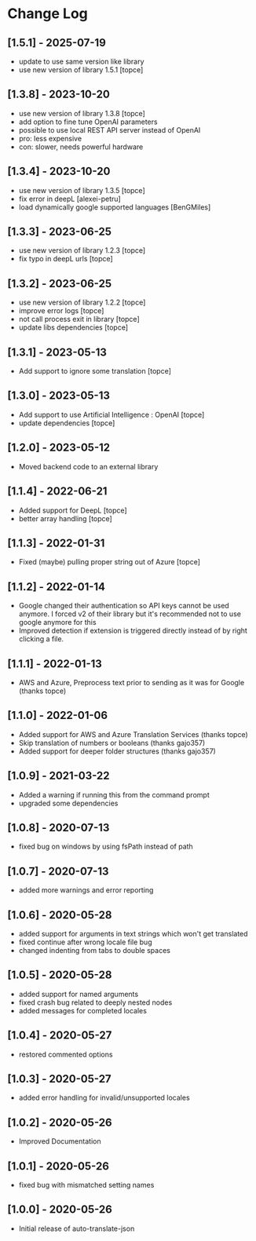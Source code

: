 # Change Log

## [1.5.1] - 2025-07-19

- update to use same version like library
- use new version of library 1.5.1 [topce]

## [1.3.8] - 2023-10-20

- use new version of library 1.3.8 [topce]
- add option to fine tune OpenAI parameters
- possible to use local REST API server instead of OpenAI
- pro: less expensive
- con: slower, needs powerful hardware

## [1.3.4] - 2023-10-20

- use new version of library 1.3.5 [topce]
- fix error in  deepL  [alexei-petru]
- load dynamically google supported languages [BenGMiles] 

## [1.3.3] - 2023-06-25

- use new version of library 1.2.3 [topce]
- fix typo in deepL urls [topce] 

## [1.3.2] - 2023-06-25

- use new version of library 1.2.2 [topce]
- improve error logs [topce] 
- not call process exit in library [topce]
- update libs dependencies [topce]

## [1.3.1] - 2023-05-13

- Add support to ignore some translation [topce]

## [1.3.0] - 2023-05-13

- Add support to use Artificial Intelligence : OpenAI [topce]
- update dependencies [topce]

## [1.2.0] - 2023-05-12

- Moved backend code to an external library
## [1.1.4] - 2022-06-21

- Added support for DeepL [topce]
- better array handling [topce]

## [1.1.3] - 2022-01-31

- Fixed (maybe) pulling proper string out of Azure [topce]

## [1.1.2] - 2022-01-14

- Google changed their authentication so API keys cannot be used anymore. I forced v2 of their library but it's recommended not to use google anymore for this
- Improved detection if extension is triggered directly instead of by right clicking a file.

## [1.1.1] - 2022-01-13

- AWS and Azure, Preprocess text prior to sending as it was for Google (thanks topce)

## [1.1.0] - 2022-01-06

- Added support for AWS and Azure Translation Services (thanks topce)
- Skip translation of numbers or booleans (thanks gajo357)
- Added support for deeper folder structures (thanks gajo357)

## [1.0.9] - 2021-03-22

- Added a warning if running this from the command prompt
- upgraded some dependencies

## [1.0.8] - 2020-07-13

- fixed bug on windows by using fsPath instead of path

## [1.0.7] - 2020-07-13

- added more warnings and error reporting

## [1.0.6] - 2020-05-28

- added support for arguments in text strings which won't get translated
- fixed continue after wrong locale file bug
- changed indenting from tabs to double spaces

## [1.0.5] - 2020-05-28

- added support for named arguments
- fixed crash bug related to deeply nested nodes
- added messages for completed locales

## [1.0.4] - 2020-05-27

- restored commented options

## [1.0.3] - 2020-05-27

- added error handling for invalid/unsupported locales

## [1.0.2] - 2020-05-26

- Improved Documentation

## [1.0.1] - 2020-05-26

- fixed bug with mismatched setting names

## [1.0.0] - 2020-05-26

- Initial release of auto-translate-json
